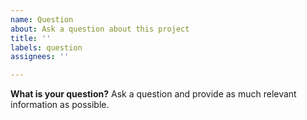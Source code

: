 ```yaml
---
name: Question
about: Ask a question about this project
title: ''
labels: question
assignees: ''

---
```


**What is your question?**
Ask a question and provide as much relevant information as possible.

